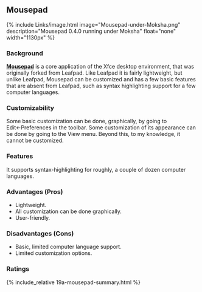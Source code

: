 ## Mousepad
{% include Links/image.html image="Mousepad-under-Moksha.png" description="Mousepad 0.4.0 running under Moksha" float="none" width="1130px" %}

### Background
[**Mousepad**](http://git.xfce.org/apps/mousepad/) is a core application of the Xfce desktop environment, that was originally forked from Leafpad. Like Leafpad it is fairly lightweight, but unlike Leafpad, Mousepad can be customized and has a few basic features that are absent from Leafpad, such as syntax highlighting support for a few computer languages.

### Customizability
Some basic customization can be done, graphically, by going to Edit←Preferences in the toolbar. Some customization of its appearance can be done by going to the View menu. Beyond this, to my knowledge, it cannot be customized.

### Features
It supports syntax-highlighting for roughly, a couple of dozen computer languages.

### Advantages (Pros)
* Lightweight.
* All customization can be done graphically.
* User-friendly.

### Disadvantages (Cons)
* Basic, limited computer language support.
* Limited customization options.

### Ratings
{% include_relative 19a-mousepad-summary.html %}
